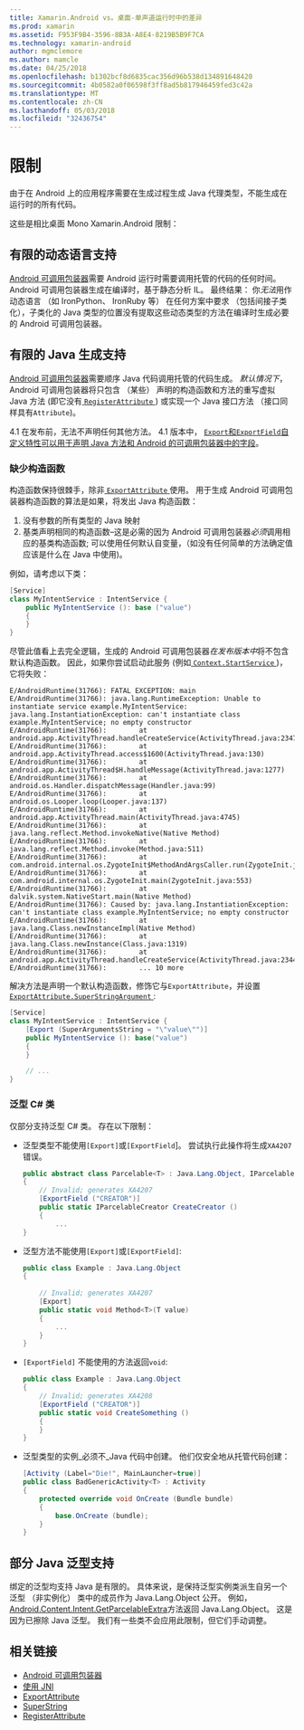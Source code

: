 ```yaml
---
title: Xamarin.Android vs。桌面-单声道运行时中的差异
ms.prod: xamarin
ms.assetid: F953F9B4-3596-8B3A-A8E4-8219B5B9F7CA
ms.technology: xamarin-android
author: mgmclemore
ms.author: mamcle
ms.date: 04/25/2018
ms.openlocfilehash: b1302bcf8d6835cac356d96b538d134891648420
ms.sourcegitcommit: 4b0582a0f06598f3ff8ad5b817946459fed3c42a
ms.translationtype: MT
ms.contentlocale: zh-CN
ms.lasthandoff: 05/03/2018
ms.locfileid: "32436754"
---
```

# <a name="limitations"></a>限制

由于在 Android 上的应用程序需要在生成过程生成 Java 代理类型，不能生成在运行时的所有代码。

这些是相比桌面 Mono Xamarin.Android 限制：


## <a name="limited-dynamic-language-support"></a>有限的动态语言支持

 [Android 可调用包装器](~/android/platform/java-integration/android-callable-wrappers.md)需要 Android 运行时需要调用托管的代码的任何时间。 Android 可调用包装器生成在编译时，基于静态分析 IL。 最终结果： 你*无法*用作动态语言 （如 IronPython、 IronRuby 等） 在任何方案中要求 （包括间接子类化），子类化的 Java 类型的位置没有提取这些动态类型的方法在编译时生成必要的 Android 可调用包装器。


## <a name="limited-java-generation-support"></a>有限的 Java 生成支持

[Android 可调用包装器](~/android/platform/java-integration/android-callable-wrappers.md)需要顺序 Java 代码调用托管的代码生成。 *默认情况下*，Android 可调用包装器将只包含 （某些） 声明的构造函数和方法的重写虚拟 Java 方法 (即它没有[ `RegisterAttribute` ](https://developer.xamarin.com/api/type/Android.Runtime.RegisterAttribute/)) 或实现一个 Java 接口方法 （接口同样具有`Attribute`)。
  
4.1 在发布前，无法不声明任何其他方法。 4.1 版本中， [`Export`和`ExportField`自定义特性可以用于声明 Java 方法和 Android 的可调用包装器中的字段](~/android/platform/java-integration/working-with-jni.md)。

### <a name="missing-constructors"></a>缺少构造函数

构造函数保持很棘手，除非[ `ExportAttribute` ](https://developer.xamarin.com/api/type/Java.Interop.ExportAttribute)使用。 用于生成 Android 可调用包装器构造函数的算法是如果，将发出 Java 构造函数：

1. 没有参数的所有类型的 Java 映射
2. 基类声明相同的构造函数&ndash;这是必需的因为 Android 可调用包装器*必须*调用相应的基类构造函数; 可以使用任何默认自变量，（如没有任何简单的方法确定值应该是什么在 Java 中使用)。

例如，请考虑以下类：

```csharp
[Service]
class MyIntentService : IntentService {
    public MyIntentService (): base ("value")
    {
    }
}
```

尽管此值看上去完全逻辑，生成的 Android 可调用包装器*在发布版本中*将不包含默认构造函数。 因此，如果你尝试启动此服务 (例如[ `Context.StartService` ](https://developer.xamarin.com/api/member/Android.Content.Context.StartService/p/Android.Content.Intent/))，它将失败：

```shell
E/AndroidRuntime(31766): FATAL EXCEPTION: main
E/AndroidRuntime(31766): java.lang.RuntimeException: Unable to instantiate service example.MyIntentService: java.lang.InstantiationException: can't instantiate class example.MyIntentService; no empty constructor
E/AndroidRuntime(31766):        at android.app.ActivityThread.handleCreateService(ActivityThread.java:2347)
E/AndroidRuntime(31766):        at android.app.ActivityThread.access$1600(ActivityThread.java:130)
E/AndroidRuntime(31766):        at android.app.ActivityThread$H.handleMessage(ActivityThread.java:1277)
E/AndroidRuntime(31766):        at android.os.Handler.dispatchMessage(Handler.java:99)
E/AndroidRuntime(31766):        at android.os.Looper.loop(Looper.java:137)
E/AndroidRuntime(31766):        at android.app.ActivityThread.main(ActivityThread.java:4745)
E/AndroidRuntime(31766):        at java.lang.reflect.Method.invokeNative(Native Method)
E/AndroidRuntime(31766):        at java.lang.reflect.Method.invoke(Method.java:511)
E/AndroidRuntime(31766):        at com.android.internal.os.ZygoteInit$MethodAndArgsCaller.run(ZygoteInit.java:786)
E/AndroidRuntime(31766):        at com.android.internal.os.ZygoteInit.main(ZygoteInit.java:553)
E/AndroidRuntime(31766):        at dalvik.system.NativeStart.main(Native Method)
E/AndroidRuntime(31766): Caused by: java.lang.InstantiationException: can't instantiate class example.MyIntentService; no empty constructor
E/AndroidRuntime(31766):        at java.lang.Class.newInstanceImpl(Native Method)
E/AndroidRuntime(31766):        at java.lang.Class.newInstance(Class.java:1319)
E/AndroidRuntime(31766):        at android.app.ActivityThread.handleCreateService(ActivityThread.java:2344)
E/AndroidRuntime(31766):        ... 10 more
```

解决方法是声明一个默认构造函数，修饰它与`ExportAttribute`，并设置[ `ExportAttribute.SuperStringArgument` ](https://developer.xamarin.com/api/property/Java.Interop.ExportAttribute.SuperArgumentsString/): 

```csharp
[Service]
class MyIntentService : IntentService {
    [Export (SuperArgumentsString = "\"value\"")]
    public MyIntentService (): base("value")
    {
    }

    // ...
}
```


### <a name="generic-c-classes"></a>泛型 C# 类

仅部分支持泛型 C# 类。 存在以下限制：


-   泛型类型不能使用`[Export]`或`[ExportField`]。 尝试执行此操作将生成`XA4207`错误。

    ```csharp
    public abstract class Parcelable<T> : Java.Lang.Object, IParcelable
    {
        // Invalid; generates XA4207
        [ExportField ("CREATOR")]
        public static IParcelableCreator CreateCreator ()
        {
            ...
    }
    ```

-   泛型方法不能使用`[Export]`或`[ExportField]`:

    ```csharp
    public class Example : Java.Lang.Object
    {
        
        // Invalid; generates XA4207
        [Export]
        public static void Method<T>(T value)
        {
            ...
        }
    }
    ```

-   `[ExportField]` 不能使用的方法返回`void`:

    ```csharp
    public class Example : Java.Lang.Object
    {
        // Invalid; generates XA4208
        [ExportField ("CREATOR")]
        public static void CreateSomething ()
        {
        }
    }
    ```

-   泛型类型的实例_必须不_Java 代码中创建。
    他们仅安全地从托管代码创建：

    ```csharp
    [Activity (Label="Die!", MainLauncher=true)]
    public class BadGenericActivity<T> : Activity
    {
        protected override void OnCreate (Bundle bundle)
        {
            base.OnCreate (bundle);
        }
    }
    ```


## <a name="partial-java-generics-support"></a>部分 Java 泛型支持

绑定的泛型均支持 Java 是有限的。 具体来说，是保持泛型实例类派生自另一个泛型 （非实例化） 类中的成员作为 Java.Lang.Object 公开。 例如， [Android.Content.Intent.GetParcelableExtra](https://developer.xamarin.com/api/member/Android.Content.Intent.GetParcelableExtra/p/System.String/)方法返回 Java.Lang.Object。 这是因为已擦除 Java 泛型。
我们有一些类不会应用此限制，但它们手动调整。


## <a name="related-links"></a>相关链接

- [Android 可调用包装器](~/android/platform/java-integration/android-callable-wrappers.md)
- [使用 JNI](~/android/platform/java-integration/working-with-jni.md)
- [ExportAttribute](https://developer.xamarin.com/api/type/Java.Interop.ExportAttribute/)
- [SuperString](https://developer.xamarin.com/api/property/Java.Interop.ExportAttribute.SuperArgumentsString/)
- [RegisterAttribute](https://developer.xamarin.com/api/type/Android.Runtime.RegisterAttribute/)
